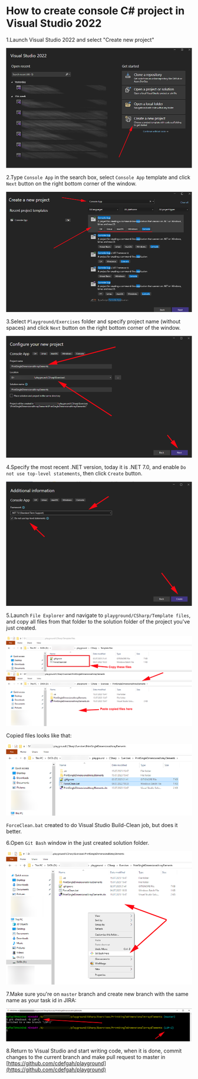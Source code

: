 # How to create console C# project in Visual Studio 2022

1.Launch Visual Studio 2022 and select "Create new project"

![VSNewProjectWindow](Media/CreateConsoleProject/VSNewProjectWindow.png)

2.Type `Console App` in the search box, select `Console App` template and click `Next` button on the right bottom corner of the window.

![VSNewProjectWindow](Media/CreateConsoleProject/VSSelectConsoleProjectTemplate.png)

3.Select `Playground/Exercises` folder and specify project name (without spaces) and click `Next` button on the right bottom corner of the window.

![VSCreateConsoleProject](Media/CreateConsoleProject/VSCreateConsoleProject.png)

4.Specify the most recent .NET version, today it is .NET 7.0, and enable `Do not use top-level statements`, then click `Create` button.

![VSConsoleProjectSettings](Media/CreateConsoleProject/VSConsoleProjectSettings.png)

5.Launch `File Explorer` and navigate to `playground/CSharp/Template files`, and copy all files from that folder to the solution folder of the project you've just created.

![ProjectTemplateFiles](Media/CreateConsoleProject/CopyingTemplateFiles.png)

Copied files looks like that:

![CopiedProjectTemplateFiles](Media/CreateConsoleProject/TemplateFilesAreCopied.png)

`ForceClean.bat` created to do Visual Studio Build-Clean job, but does it better.

6.Open `Git Bash` window in the just created solution folder.

![OpenGitBashWindow](Media/CreateConsoleProject/OpenGitBashWindow.png)

7.Make sure you're on `master` branch and create new branch with the same name as your task id in JIRA:

![CreateNewBranch](Media/CreateConsoleProject/CreatingNewBranch.png)

8.Return to Visual Studio and start writing code, when it is done, commit changes to the current branch and make pull request to master in [https://github.com/cdefgah/playground](https://github.com/cdefgah/playground)
